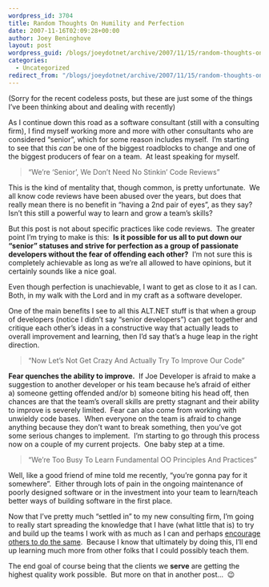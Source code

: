 ```yaml
---
wordpress_id: 3704
title: Random Thoughts On Humility and Perfection
date: 2007-11-16T02:09:28+00:00
author: Joey Beninghove
layout: post
wordpress_guid: /blogs/joeydotnet/archive/2007/11/15/random-thoughts-on-humility-and-perfection.aspx
categories:
  - Uncategorized
redirect_from: "/blogs/joeydotnet/archive/2007/11/15/random-thoughts-on-humility-and-perfection.aspx/"
---
```

(Sorry for the recent&nbsp;codeless posts, but these are just some of the things I&#8217;ve been thinking about and dealing with recently)

As I continue down this road as a software consultant (still with a consulting firm), I find myself working more and more with other consultants who are considered &#8220;senior&#8221;, which for some reason includes myself.&nbsp; I&#8217;m starting to&nbsp;see that this&nbsp;_can_ be one of the biggest roadblocks to change and one of the biggest producers of fear on a team.&nbsp; At least speaking for myself.&nbsp; 

> &#8220;We&#8217;re &#8216;Senior&#8217;, We Don&#8217;t Need No Stinkin&#8217;&nbsp;Code Reviews&#8221;

This is the kind of mentality that, though common,&nbsp;is pretty unfortunate.&nbsp; We all know code reviews have been abused over the years, but does that really mean there is no benefit in &#8220;having&nbsp;a 2nd pair of eyes&#8221;, as they say?&nbsp; Isn&#8217;t this still&nbsp;a powerful way to learn and grow a team&#8217;s skills?&nbsp; 

But this&nbsp;post is not about specific practices like code reviews.&nbsp; The greater point I&#8217;m trying to make is this:&nbsp; **Is it possible for us all&nbsp;to put down our &#8220;senior&#8221; statuses and strive for perfection as a group of passionate developers without the fear&nbsp;of offending each other?**&nbsp; I&#8217;m not sure this is completely achievable as long as we&#8217;re all allowed to have opinions, but it certainly sounds like a nice goal.&nbsp; 

Even though perfection is unachievable, I want to get as close to it as I can.&nbsp; Both, in my walk with the Lord and in my craft as a software developer.&nbsp; 

One of the main benefits I see to all this ALT.NET stuff is that when a group of developers (notice I didn&#8217;t say &#8220;senior developers&#8221;) can get together and critique each other&#8217;s ideas in a constructive way that actually leads to overall improvement and learning, then I&#8217;d say that&#8217;s a huge leap in the right direction.

> &#8220;Now Let&#8217;s Not Get Crazy And Actually Try To Improve Our Code&#8221;

**Fear quenches the ability to improve.**&nbsp; If Joe Developer is afraid to make a suggestion to another developer or his team&nbsp;because he&#8217;s afraid&nbsp;of either a)&nbsp;someone getting offended&nbsp;and/or b) someone biting his head off, then chances are that the&nbsp;team&#8217;s&nbsp;overall skills are pretty stagnant and their ability to improve is severely limited.&nbsp; Fear can also come from working with unwieldy code bases.&nbsp; When&nbsp;everyone on the team is&nbsp;afraid to change anything because they don&#8217;t want to break something, then you&#8217;ve got some serious changes to implement.&nbsp; I&#8217;m starting to go through this process now on a couple of my current projects.&nbsp; One baby step at a time.

> &#8220;We&#8217;re Too Busy&nbsp;To Learn Fundamental OO Principles And Practices&#8221;

Well, like a good friend of mine told me recently, &#8220;you&#8217;re gonna pay for it somewhere&#8221;.&nbsp; Either through lots of pain in the ongoing maintenance of poorly designed software or in the investment into your team to learn/teach better ways of&nbsp;building software in the first place.

Now that I&#8217;ve pretty much &#8220;settled in&#8221; to my new consulting&nbsp;firm, I&#8217;m going to really start spreading the knowledge that I have (what little that is) to try and build up the teams I work with as much as I can and perhaps [encourage others to do the same](http://www.jpboodhoo.com/blog/LeadingByMultiplicity.aspx).&nbsp; Because I know that ultimately by doing this, I&#8217;ll end up learning much more from other folks that I could possibly teach them.

The end goal of course being that the clients we **serve** are getting the highest quality work possible.&nbsp; But more on that in another post&#8230;&nbsp; 😉